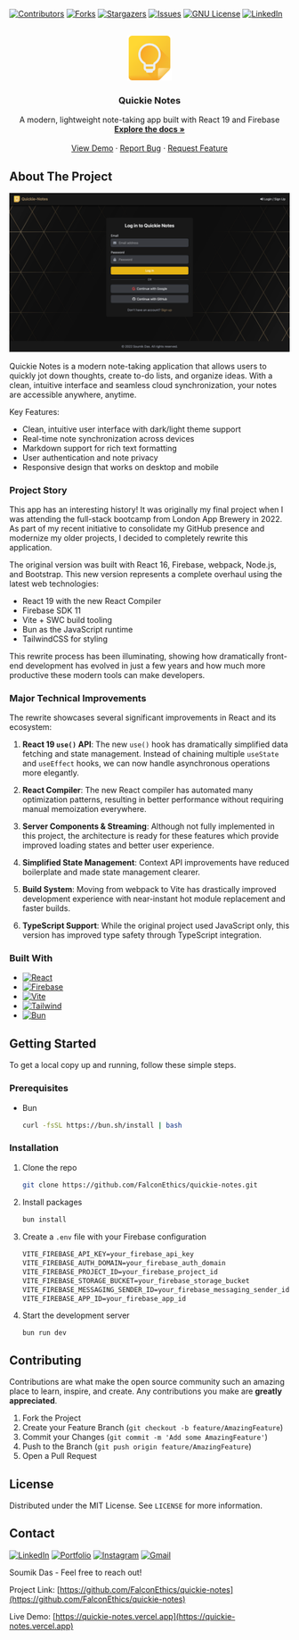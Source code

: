 <a name="readme-top"></a>
[![Contributors][contributors-shield]][contributors-url]
[![Forks][forks-shield]][forks-url]
[![Stargazers][stars-shield]][stars-url]
[![Issues][issues-shield]][issues-url]
[![GNU License][license-shield]][license-url]
[![LinkedIn][linkedin-shield]][linkedin-url]

<!-- PROJECT LOGO -->
<br />
<div align="center">
  <a href="https://github.com/FalconEthics/quickie-notes">
    <img src="./public/icon.png" alt="Logo" width="80" height="80">
  </a>

<h3 align="center">Quickie Notes</h3>

  <p align="center">
    A modern, lightweight note-taking app built with React 19 and Firebase
    <br />
    <a href="https://github.com/FalconEthics/quickie-notes"><strong>Explore the docs »</strong></a>
    <br />
    <br />
    <a href="https://quickie-notes.vercel.app">View Demo</a>
    ·
    <a href="https://github.com/FalconEthics/quickie-notes/issues">Report Bug</a>
    ·
    <a href="https://github.com/FalconEthics/quickie-notes/issues">Request Feature</a>
  </p>
</div>

## About The Project

[![Quickie Notes Screenshot][product-screenshot]](https://quickie-notes.vercel.app)

Quickie Notes is a modern note-taking application that allows users to quickly jot down thoughts, create to-do lists, and organize ideas. With a clean, intuitive interface and seamless cloud synchronization, your notes are accessible anywhere, anytime.

Key Features:

- Clean, intuitive user interface with dark/light theme support
- Real-time note synchronization across devices
- Markdown support for rich text formatting
- User authentication and note privacy
- Responsive design that works on desktop and mobile

### Project Story

This app has an interesting history! It was originally my final project when I was attending the full-stack bootcamp from London App Brewery in 2022. As part of my recent initiative to consolidate my GitHub presence and modernize my older projects, I decided to completely rewrite this application.

The original version was built with React 16, Firebase, webpack, Node.js, and Bootstrap. This new version represents a complete overhaul using the latest web technologies:
- React 19 with the new React Compiler
- Firebase SDK 11
- Vite + SWC build tooling
- Bun as the JavaScript runtime
- TailwindCSS for styling

This rewrite process has been illuminating, showing how dramatically front-end development has evolved in just a few years and how much more productive these modern tools can make developers.

### Major Technical Improvements

The rewrite showcases several significant improvements in React and its ecosystem:

1. **React 19 `use()` API**: The new `use()` hook has dramatically simplified data fetching and state management. Instead of chaining multiple `useState` and `useEffect` hooks, we can now handle asynchronous operations more elegantly.

2. **React Compiler**: The new React compiler has automated many optimization patterns, resulting in better performance without requiring manual memoization everywhere.

3. **Server Components & Streaming**: Although not fully implemented in this project, the architecture is ready for these features which provide improved loading states and better user experience.

4. **Simplified State Management**: Context API improvements have reduced boilerplate and made state management clearer.

5. **Build System**: Moving from webpack to Vite has drastically improved development experience with near-instant hot module replacement and faster builds.

6. **TypeScript Support**: While the original project used JavaScript only, this version has improved type safety through TypeScript integration.

### Built With

* [![React][React.js]][React-url]
* [![Firebase][Firebase]][Firebase-url]
* [![Vite][Vite]][Vite-url]
* [![Tailwind][Tailwind.css]][Tailwind-url]
* [![Bun][Bun]][Bun-url]

## Getting Started

To get a local copy up and running, follow these simple steps.

### Prerequisites

* Bun
  ```sh
  curl -fsSL https://bun.sh/install | bash
  ```

### Installation

1. Clone the repo
   ```sh
   git clone https://github.com/FalconEthics/quickie-notes.git
   ```
2. Install packages
   ```sh
   bun install
   ```
3. Create a `.env` file with your Firebase configuration
   ```env
   VITE_FIREBASE_API_KEY=your_firebase_api_key
   VITE_FIREBASE_AUTH_DOMAIN=your_firebase_auth_domain
   VITE_FIREBASE_PROJECT_ID=your_firebase_project_id
   VITE_FIREBASE_STORAGE_BUCKET=your_firebase_storage_bucket
   VITE_FIREBASE_MESSAGING_SENDER_ID=your_firebase_messaging_sender_id
   VITE_FIREBASE_APP_ID=your_firebase_app_id
   ```
4. Start the development server
   ```sh
   bun run dev
   ```

## Contributing

Contributions are what make the open source community such an amazing place to learn, inspire, and create. Any contributions you make are **greatly appreciated**.

1. Fork the Project
2. Create your Feature Branch (`git checkout -b feature/AmazingFeature`)
3. Commit your Changes (`git commit -m 'Add some AmazingFeature'`)
4. Push to the Branch (`git push origin feature/AmazingFeature`)
5. Open a Pull Request

## License

Distributed under the MIT License. See `LICENSE` for more information.

## Contact

[![LinkedIn][linkedin-badge]][linkedin-url]
[![Portfolio][portfolio-badge]][portfolio-url]
[![Instagram][instagram-badge]][instagram-url]
[![Gmail][gmail-badge]][gmail-url]

Soumik Das - Feel free to reach out!

Project Link: [https://github.com/FalconEthics/quickie-notes](https://github.com/FalconEthics/quickie-notes)

Live Demo: [https://quickie-notes.vercel.app](https://quickie-notes.vercel.app)

<!-- MARKDOWN LINKS & IMAGES -->
[contributors-shield]: https://img.shields.io/github/contributors/FalconEthics/quickie-notes.svg?style=for-the-badge
[contributors-url]: https://github.com/FalconEthics/quickie-notes/graphs/contributors
[forks-shield]: https://img.shields.io/github/forks/FalconEthics/quickie-notes.svg?style=for-the-badge
[forks-url]: https://github.com/FalconEthics/quickie-notes/network/members
[stars-shield]: https://img.shields.io/github/stars/FalconEthics/quickie-notes.svg?style=for-the-badge
[stars-url]: https://github.com/FalconEthics/quickie-notes/stargazers
[issues-shield]: https://img.shields.io/github/issues/FalconEthics/quickie-notes.svg?style=for-the-badge
[issues-url]: https://github.com/FalconEthics/quickie-notes/issues
[license-shield]: https://img.shields.io/github/license/FalconEthics/quickie-notes.svg?style=for-the-badge
[license-url]: https://github.com/FalconEthics/quickie-notes/blob/main/LICENSE
[linkedin-shield]: https://img.shields.io/badge/-LinkedIn-black.svg?style=for-the-badge&logo=linkedin&colorB=555
[linkedin-url]: https://www.linkedin.com/in/soumik-das-profile/
[product-screenshot]: ./public/screenshot.png
[React.js]: https://img.shields.io/badge/React-20232A?style=for-the-badge&logo=react&logoColor=61DAFB
[React-url]: https://reactjs.org/
[Firebase]: https://img.shields.io/badge/Firebase-039BE5?style=for-the-badge&logo=Firebase&logoColor=white
[Firebase-url]: https://firebase.google.com/
[Vite]: https://img.shields.io/badge/vite-%23646CFF.svg?style=for-the-badge&logo=vite&logoColor=white
[Vite-url]: https://vitejs.dev/
[Tailwind.css]: https://img.shields.io/badge/tailwindcss-%2338B2AC.svg?style=for-the-badge&logo=tailwind-css&logoColor=white
[Tailwind-url]: https://tailwindcss.com/
[Bun]: https://img.shields.io/badge/Bun-%23000000.svg?style=for-the-badge&logo=bun&logoColor=white
[Bun-url]: https://bun.sh/
[linkedin-badge]: https://img.shields.io/badge/LinkedIn-0077B5?style=for-the-badge&logo=linkedin&logoColor=white
[linkedin-url]: https://www.linkedin.com/in/soumik-das-profile/
[portfolio-badge]: https://img.shields.io/badge/Portfolio-255E63?style=for-the-badge&logo=About.me&logoColor=white
[portfolio-url]: https://mrsoumikdas.com/
[instagram-badge]: https://img.shields.io/badge/Instagram-E4405F?style=for-the-badge&logo=instagram&logoColor=white
[instagram-url]: https://www.instagram.com/account.soumik.das/
[gmail-badge]: https://img.shields.io/badge/Gmail-D14836?style=for-the-badge&logo=gmail&logoColor=white
[gmail-url]: mailto:mail2soumikdas@gmail.com
